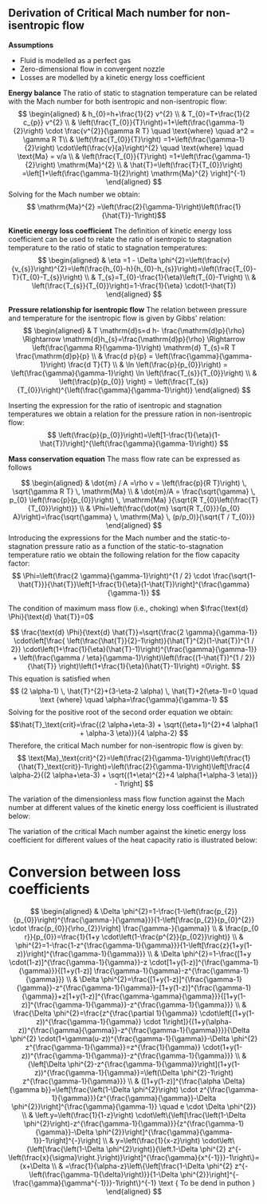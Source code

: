 

## Derivation of Critical Mach number for non-isentropic flow

**Assumptions**
- Fluid is modelled as a perfect gas
- Zero-dimensional flow in convergent nozzle
- Losses are modelled by a kinetic energy loss coefficient

**Energy balance**
The ratio of static to stagnation temperature can be related with the Mach number for both isentropic and non-isentropic flow:
$$
\begin{aligned}
& h_{0}=h+\frac{1}{2} v^{2} \\
& T_{0}=T+\frac{1}{2 c_{p}} v^{2} \\
& \left(\frac{T_{0}}{T}\right)=1+\left(\frac{\gamma-1}{2}\right) \cdot \frac{v^{2}}{\gamma R T} \quad \text{where} \quad a^2 = \gamma R T\\
& \left(\frac{T_{0}}{T}\right) =1+\left(\frac{\gamma-1}{2}\right) \cdot\left(\frac{v}{a}\right)^{2} \quad \text{where} \quad \text{Ma} = v/a \\
& \left(\frac{T_{0}}{T}\right) =1+\left(\frac{\gamma-1}{2}\right) \mathrm{Ma}^{2} \\
& \hat{T}=\left(\frac{T}{T_{0}}\right)  =\left[1+\left(\frac{\gamma-1}{2}\right) \mathrm{Ma}^{2} \right]^{-1}
\end{aligned}
$$
Solving for the Mach number we obtain:
$$ \mathrm{Ma}^{2}  =\left(\frac{2}{\gamma-1}\right)\left(\frac{1}{\hat{T}}-1\right)$$

**Kinetic energy loss coefficient**
The definition of kinetic energy loss coefficient can be used to relate the ratio of isentropic to stagnation temperature to the ratio of static to stagnation temperatures:
$$
\begin{aligned}
& \eta =1 - \Delta \phi^{2}=\left(\frac{v}{v_{s}}\right)^{2}=\left(\frac{h_{0}-h}{h_{0}-h_{s}}\right)=\left(\frac{T_{0}-T}{T_{0}-T_{s}}\right) \\
& T_{s}=T_{0}-\frac{1}{\eta}\left(T_{0}-T\right) \\
& \left(\frac{T_{s}}{T_{0}}\right)=1-\frac{1}{\eta} \cdot(1-\hat{T})
\end{aligned}
$$

**Pressure relationship for isentropic flow**
The relation between pressure and temperature for the isentropic flow is given by Gibbs' relation:
$$
\begin{aligned}
& T \mathrm{d}s=d h- \frac{\mathrm{d}p}{\rho} \Rightarrow \mathrm{d}h_{s}=\frac{\mathrm{d}p}{\rho} \Rightarrow \left(\frac{\gamma R}{\gamma-1}\right) \mathrm{d} T_{s}=R T \frac{\mathrm{d}p}{p} \\
& \frac{d p}{p} = \left(\frac{\gamma}{\gamma-1}\right) \frac{d T}{T} \\
& \ln \left(\frac{p}{p_{0}}\right) = \left(\frac{\gamma}{\gamma-1}\right) \ln \left(\frac{T_{s}}{T_{0}}\right) \\
& \left(\frac{p}{p_{0}} \right)  = \left(\frac{T_{s}}{T_{0}}\right)^{\left(\frac{\gamma}{\gamma-1}\right)}
\end{aligned}
$$

Inserting the expression for the ratio of isentropic and stagnation temperatures we obtain a relation for the pressure ration in non-isentropic flow:
$$
\left(\frac{p}{p_{0}}\right)=\left[1-\frac{1}{\eta}(1-\hat{T})\right]^{\left(\frac{\gamma}{\gamma-1}\right)}
$$

**Mass conservation equation**
The mass flow rate can be expressed as follows

$$
\begin{aligned}
& \dot{m} / A =\rho v = \left(\frac{p}{R T}\right) \, \sqrt{\gamma R T}  \, \mathrm{Ma}    \\
& \dot{m}/A = \frac{\sqrt{\gamma}  \, p_{0} \left(\frac{p}{p_{0}}\right) \, \mathrm{Ma} }{\sqrt{R T_{0}\left(\frac{T}{T_{0}}\right)}} \\
& \Phi=\left(\frac{\dot{m} \sqrt{R T_{0}}}{p_{0}  A}\right)=\frac{\sqrt{\gamma} \, \mathrm{Ma} \, (p/p_0)}{\sqrt{T / T_{0}}}
\end{aligned}
$$
Introducing the expressions for the Mach number and the static-to-stagnation pressure ratio as a function of the static-to-stagnation temperature ratio we obtain the following relation for the flow capacity factor:
$$
\Phi=\left(\frac{2 \gamma}{\gamma-1}\right)^{1 / 2} \cdot \frac{\sqrt{1-\hat{T}}}{\hat{T}}\left[1-\frac{1}{\eta}(1-\hat{T})\right]^{\frac{\gamma}{\gamma-1}}
$$

The condition of maximum mass flow (i.e., choking) when $\frac{\text{d} \Phi}{\text{d} \hat{T}}=0$

$$
\frac{\text{d} \Phi}{\text{d} \hat{T}}=\sqrt{\frac{2 \gamma}{\gamma-1}} \cdot\left[\frac{ \left(\frac{\hat{T}}{2}-1\right)}{\hat{T}^{2}(1-\hat{T})^{1 / 2}} \cdot\left(1+\frac{1}{\eta}(\hat{T}-1)\right)^{\frac{\gamma}{\gamma-1}} + \left(\frac{\gamma / \eta}{\gamma-1}\right)\left(\frac{(1-\hat{T})^{1 / 2}}{\hat{T}} \right)\left(1+\frac{1}{\eta}(\hat{T}-1)\right) =0\right.
$$
This equation is satisfied when
$$
(2 \alpha-1) \, \hat{T}^{2}+(3-\eta-2 \alpha) \, \hat{T}+2(\eta-1)=0  \quad \text {where} \quad \alpha=\frac{\gamma}{\gamma-1}
$$
Solving for the positive root of the second order equation we obtain:
$$\hat{T}_\text{crit}=\frac{(2 \alpha+\eta-3) + \sqrt{(\eta+1)^{2}+4 \alpha(1 + \alpha-3 \eta)}}{4 \alpha-2} $$
Therefore, the critical Mach number for non-isentropic flow is given by:
$$ \text{Ma}_\text{crit}^{2}=\left(\frac{2}{\gamma-1}\right)\left(\frac{1}{\hat{T}_\text{crit}}-1\right)=\left(\frac{2}{\gamma-1}\right)\left[\frac{4 \alpha-2}{(2 \alpha+\eta-3) + \sqrt{(1+\eta)^{2}+4 \alpha(1+\alpha-3 \eta)}} - 1\right]
$$

The variation of the dimensionless mass flow function against the Mach number at different values of the kinetic energy loss coefficient is illustrated below:


The variation of the critical Mach number against the kinetic energy loss coefficient for different values of the heat capacity ratio is illustrated below:




# Conversion between loss coefficients
$$
\begin{aligned}
& \Delta \phi^{2}=1-\frac{1-\left(\frac{p_{2}}{p_{0}}\right)^{\frac{\gamma-}{\gamma}}}{1-\left[\frac{p_{2}}{p_{0}^{2}} \cdot \frac{p_{0}}{\rho_{2}}\right] \frac{\gamma-}{\gamma}} \\
& \frac{p_{0 r}}{p_{0}}=\frac{1}{1+y \cdot\left(1-\frac{p^{2}}{p_{02}}\right)} \\
& \phi^{2}=1-\frac{1-z^{\frac{\gamma-1}{\gamma}}}{1-\left[\frac{z}{1+y(1-z)}\right]^{\frac{\gamma-1}{\gamma}}} \\
& \Delta \phi^{2}=1-\frac{[1+y \cdot(1-z)]^{\frac{\gamma-1}{\gamma}}-z \cdot[1+y(1-z)]^{\frac{\gamma-1}{\gamma}}}{[1+y(1-z)] \frac{\gamma-1}{\gamma}-z^{\frac{\gamma-1}{\gamma}}} \\
& \Delta \phi^{2}=\frac{[1+y(1-z)]^{\frac{\gamma-1}{\gamma}}-z^{\frac{\gamma-1}{\gamma}}-[1+y(1-z)]^{\frac{\gamma-1}{\gamma}}+z[1+y(1-z)]^{\frac{\gamma-\gamma}{\gamma}}}{[1+y(1-z)]^{\frac{\gamma-1}{\gamma}}-z^{\frac{\gamma-1}{\gamma}}} \\
& \frac{\Delta \phi^{2}=\frac{z^{\frac{\partial 1}{\gamma}} \cdot\left[(1+y(1-z))^{\frac{\gamma-1}{\gamma}} \cdot 1\right]}{(1+y(\alpha-z))^{\frac{\gamma}{\gamma}}-z^{\frac{\gamma-1}{\gamma}}}}{\Delta \phi^{2} \cdot(1+\gamma(u-z))^{\frac{\gamma-1}{\gamma}}-\Delta \phi^{2} z^{\frac{\gamma-1}{\gamma}}=z^{\frac{1}{\gamma}} \cdot(1+y(1-z))^{\frac{\gamma-1}{\gamma}}-z^{\frac{\gamma-1}{\gamma}}} \\
& {\left[\Delta \phi^{2}-z^{\frac{\gamma-1}{\gamma}}\right](1+y(1-z))^{\frac{\gamma-1}{\gamma}}=\left(\Delta \phi^{2}-1\right) z^{\frac{\gamma-1}{\gamma}}} \\
& {[1+y(1-z)]^{\frac{\alpha \Delta}{\gamma b}}=\left[\frac{\left(1-\Delta \phi^{2}\right) \cdot z^{\frac{\gamma-1}{\gamma}}}{z^{\frac{\gamma}{\gamma}}-\Delta \phi^{2}}\right]^{\frac{\gamma}{\gamma-1}} \quad e \cdot \Delta \phi^{2}} \\
& \left.y=\left(\frac{1}{1-z}\right) \cdot\left\{\left[\frac{\left(1-\Delta \phi^{2}\right)-z^{\frac{\gamma-1}{\gamma}}}{z^{\frac{\gamma-1}{\gamma}}-\Delta \phi^{2}}\right]^{\frac{\gamma}{\gamma-1}}-1\right]^{-}\right] \\
& y=\left(\frac{1}{x-z}\right) \cdot\left\{\left[\frac{\left(1-\Delta \phi^{2}\right)}{\left.1-\Delta \phi^{2} z^{-\left(\frac{x}{\sigma}\right.}\right)}\right]^{\frac{\gamma}{x^{-1}}}-1\right\}=(x+\Delta \\
& =\frac{1}{\alpha-z}\left\{\left[\frac{1-\Delta \phi^{2} z^{-\left(\frac{\gamma-1}{\delta}\right)}}{1-\Delta \phi^{2}}\right]^{-\frac{\gamma}{\gamma^{-1}}}-1\right\}^{-1} \text { To be dend in puthon }
\end{aligned}
$$